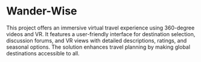 # Wander-Wise
This project offers an immersive virtual travel experience using 360-degree videos and VR. It features a user-friendly interface for destination selection, discussion forums, and VR views with detailed descriptions, ratings, and seasonal options. The solution enhances travel planning by making global destinations accessible to all.
